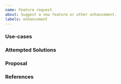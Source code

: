 ```yaml
---
name: Feature request
about: Suggest a new feature or other enhancement.
labels: enhancement
---
```


<!--
Hi there,

Thank you for opening an issue. Please note that we try to keep the Pelias issue tracker reserved for bug reports and feature requests. For general usage questions, please use the community chat room https://gitter.im/pelias/pelias.

If your issue relates to a specific Pelias sub-project, please open it in the project's own repository. The index of sub-projects is at https://github.com/pelias

Time spent by members of our community answering your issue is unpaid.
Please be professional and kind to those responding to you.

Bug reports which are clearly written are more likely to get the attention of the developers who can help you.
-->

### Use-cases
<!--
In order to properly evaluate a feature request, it is necessary to understand the use-cases for it.

Please describe the _end goal_ you are trying to achieve that has led you to request this feature.

Please keep this section focused on the problem and not on the suggested solution. We'll get to that in a moment, below!
-->

### Attempted Solutions
<!---
If you've already tried to solve the problem within Pelias's existing features and found a limitation that prevented you from succeeding, please describe it below in as much detail as possible.

Ideally, this would include real configuration snippets that you tried, real Pelias command lines you ran, and what results you got in each case.
--->

### Proposal
<!---
If you have an idea for a way to address the problem via a change to Pelias features, please describe it below.

In this section, it's helpful to include specific examples of how what you are suggesting might look in configuration files, or on the command line, since that allows us to understand the full picture of what you are proposing.

If you're not sure of some details, don't worry! When we evaluate the feature request we may suggest modifications as necessary to work within the design constraints of Pelias Core.
-->

### References
<!--
Are there any other GitHub issues, whether open or closed, that are related to the problem you've described above or to the suggested solution? If so, please create a list below that mentions each of them.
-->
